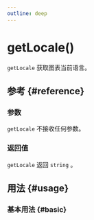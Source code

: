 ```yaml
---
outline: deep
---
```


# getLocale()
`getLocale` 获取图表当前语言。

## 参考 {#reference}
<!--@include: @/@views/api/references/instance/getLocale.md-->

### 参数
`getLocale` 不接收任何参数。

### 返回值
`getLocale` 返回 `string` 。

## 用法 {#usage}
<script setup>
import GetLocale from '../../../@views/api/samples/getLocale/index.vue'
</script>

### 基本用法 {#basic}
<GetLocale/>